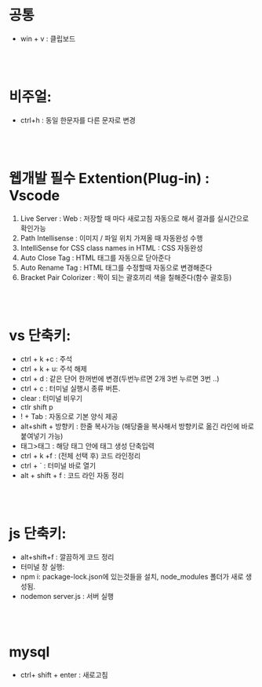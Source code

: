 # 공통
- win + v : 클립보드
<br>
<br>

# 비주얼:
- ctrl+h : 동일 한문자를 다른 문자로 변경

<br>
<br>

# 웹개발 필수 Extention(Plug-in) : Vscode
1. Live Server : Web : 저장할 때 마다 새로고침 자동으로 해서 결과를 실시간으로 확인가능
2. Path Intellisense : 이미지 / 파일 위치 가져올 때 자동완성 수행
3. IntelliSense for CSS class names in HTML : CSS 자동완성
4. Auto Close Tag : HTML 태그를 자동으로 닫아준다
5. Auto Rename Tag : HTML 태그를 수정할때 자동으로 변경해준다
6. Bracket Pair Colorizer : 짝이 되는 괄호끼리 색을 칠해준다(함수 괄호등)

<br>
<br>

# vs 단축키:
- ctrl + k +c : 주석
- ctrl + k + u: 주석 해제
- ctrl + d : 같은 단어 한꺼번에 변경(두번누르면 2개 3번 누르면 3번 ..)
- ctrl + c : 터미널 실행시 종류 버튼.
- clear : 터미널 비우기
- ctlr shift p
- ! + Tab : 자동으로 기본 양식 제공
- alt+shift + 방향키 : 한줄 복사가능 (해당줄을 복사해서 방향키로 옮긴 라인에 바로 붙여넣기 가능)
- 태그>태그 : 해당 태그 안에 태그 생성 단축입력
- ctrl + k +f : (전체 선택 후) 코드 라인정리
- ctrl + `  : 터미널 바로 열기
- alt + shift + f : 코드 라인 자동 정리

<br>
<br>

# js 단축키:
- alt+shift+f : 깔끔하게 코드 정리
- 터미널 창 실행:
- npm i: package-lock.json에 있는것들을 설치, node_modules 폴더가 새로 생성됨.
- nodemon server.js : 서버 실행

<br>
<br>

# mysql
- ctrl+ shift + enter : 새로고침